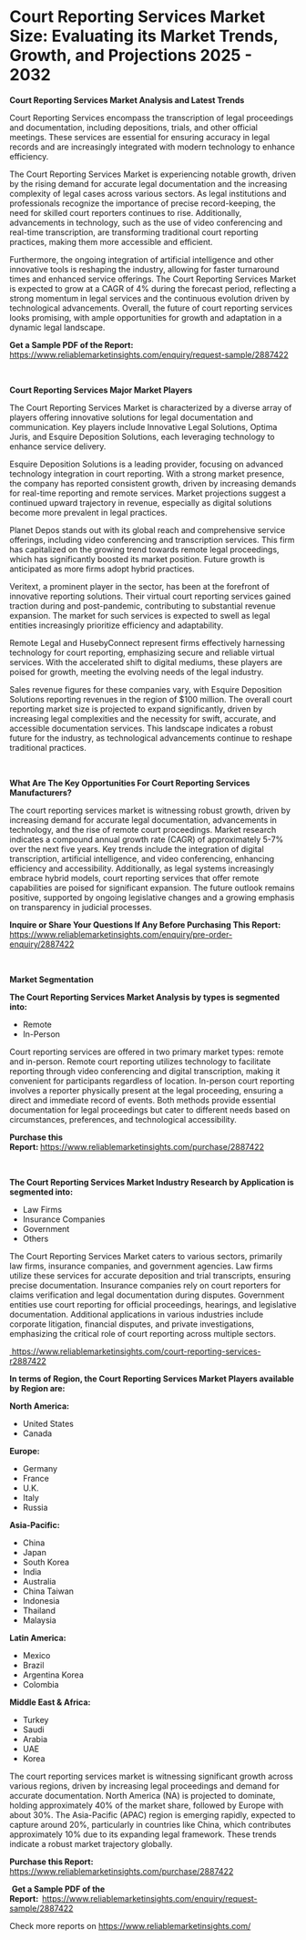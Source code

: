 <p><h1>Court Reporting Services Market Size: Evaluating its Market Trends, Growth, and Projections 2025 - 2032</h1></p><p><strong>Court Reporting Services Market Analysis and Latest Trends</strong></p>
<p><p>Court Reporting Services encompass the transcription of legal proceedings and documentation, including depositions, trials, and other official meetings. These services are essential for ensuring accuracy in legal records and are increasingly integrated with modern technology to enhance efficiency.</p><p>The Court Reporting Services Market is experiencing notable growth, driven by the rising demand for accurate legal documentation and the increasing complexity of legal cases across various sectors. As legal institutions and professionals recognize the importance of precise record-keeping, the need for skilled court reporters continues to rise. Additionally, advancements in technology, such as the use of video conferencing and real-time transcription, are transforming traditional court reporting practices, making them more accessible and efficient.</p><p>Furthermore, the ongoing integration of artificial intelligence and other innovative tools is reshaping the industry, allowing for faster turnaround times and enhanced service offerings. The Court Reporting Services Market is expected to grow at a CAGR of 4% during the forecast period, reflecting a strong momentum in legal services and the continuous evolution driven by technological advancements. Overall, the future of court reporting services looks promising, with ample opportunities for growth and adaptation in a dynamic legal landscape.</p></p>
<p><strong>Get a Sample PDF of the Report:&nbsp;</strong> <a href="https://www.reliablemarketinsights.com/enquiry/request-sample/2887422?utm_campaign=3268&utm_medium=2&utm_source=Github&utm_content=ia&utm_term=14032025&utm_id=court-reporting-services">https://www.reliablemarketinsights.com/enquiry/request-sample/2887422</a></p>
<p>&nbsp;</p>
<p><strong>Court Reporting Services Major Market Players</strong></p>
<p><p>The Court Reporting Services Market is characterized by a diverse array of players offering innovative solutions for legal documentation and communication. Key players include Innovative Legal Solutions, Optima Juris, and Esquire Deposition Solutions, each leveraging technology to enhance service delivery.</p><p>Esquire Deposition Solutions is a leading provider, focusing on advanced technology integration in court reporting. With a strong market presence, the company has reported consistent growth, driven by increasing demands for real-time reporting and remote services. Market projections suggest a continued upward trajectory in revenue, especially as digital solutions become more prevalent in legal practices.</p><p>Planet Depos stands out with its global reach and comprehensive service offerings, including video conferencing and transcription services. This firm has capitalized on the growing trend towards remote legal proceedings, which has significantly boosted its market position. Future growth is anticipated as more firms adopt hybrid practices.</p><p>Veritext, a prominent player in the sector, has been at the forefront of innovative reporting solutions. Their virtual court reporting services gained traction during and post-pandemic, contributing to substantial revenue expansion. The market for such services is expected to swell as legal entities increasingly prioritize efficiency and adaptability.</p><p>Remote Legal and HusebyConnect represent firms effectively harnessing technology for court reporting, emphasizing secure and reliable virtual services. With the accelerated shift to digital mediums, these players are poised for growth, meeting the evolving needs of the legal industry.</p><p>Sales revenue figures for these companies vary, with Esquire Deposition Solutions reporting revenues in the region of $100 million. The overall court reporting market size is projected to expand significantly, driven by increasing legal complexities and the necessity for swift, accurate, and accessible documentation services. This landscape indicates a robust future for the industry, as technological advancements continue to reshape traditional practices.</p></p>
<p>&nbsp;</p>
<p><strong>What Are The Key Opportunities For Court Reporting Services Manufacturers?</strong></p>
<p><p>The court reporting services market is witnessing robust growth, driven by increasing demand for accurate legal documentation, advancements in technology, and the rise of remote court proceedings. Market research indicates a compound annual growth rate (CAGR) of approximately 5-7% over the next five years. Key trends include the integration of digital transcription, artificial intelligence, and video conferencing, enhancing efficiency and accessibility. Additionally, as legal systems increasingly embrace hybrid models, court reporting services that offer remote capabilities are poised for significant expansion. The future outlook remains positive, supported by ongoing legislative changes and a growing emphasis on transparency in judicial processes.</p></p>
<p><strong>Inquire or Share Your Questions If Any Before Purchasing This Report:</strong> <a href="https://www.reliablemarketinsights.com/enquiry/pre-order-enquiry/2887422?utm_campaign=3268&utm_medium=2&utm_source=Github&utm_content=ia&utm_term=14032025&utm_id=court-reporting-services">https://www.reliablemarketinsights.com/enquiry/pre-order-enquiry/2887422</a></p>
<p>&nbsp;</p>
<p><strong>Market Segmentation</strong></p>
<p><strong>The Court Reporting Services Market Analysis by types is segmented into:</strong></p>
<p><ul><li>Remote</li><li>In-Person</li></ul></p>
<p><p>Court reporting services are offered in two primary market types: remote and in-person. Remote court reporting utilizes technology to facilitate reporting through video conferencing and digital transcription, making it convenient for participants regardless of location. In-person court reporting involves a reporter physically present at the legal proceeding, ensuring a direct and immediate record of events. Both methods provide essential documentation for legal proceedings but cater to different needs based on circumstances, preferences, and technological accessibility.</p></p>
<p><strong>Purchase this Report:&nbsp;</strong><a href="https://www.reliablemarketinsights.com/purchase/2887422?utm_campaign=3268&utm_medium=2&utm_source=Github&utm_content=ia&utm_term=14032025&utm_id=court-reporting-services">https://www.reliablemarketinsights.com/purchase/2887422</a></p>
<p>&nbsp;</p>
<p><strong>The Court Reporting Services Market Industry Research by Application is segmented into:</strong></p>
<p><ul><li>Law Firms</li><li>Insurance Companies</li><li>Government</li><li>Others</li></ul></p>
<p><p>The Court Reporting Services Market caters to various sectors, primarily law firms, insurance companies, and government agencies. Law firms utilize these services for accurate deposition and trial transcripts, ensuring precise documentation. Insurance companies rely on court reporters for claims verification and legal documentation during disputes. Government entities use court reporting for official proceedings, hearings, and legislative documentation. Additional applications in various industries include corporate litigation, financial disputes, and private investigations, emphasizing the critical role of court reporting across multiple sectors.</p></p>
<p><a href="https://www.reliablemarketinsights.com/court-reporting-services-r2887422?utm_campaign=3268&utm_medium=2&utm_source=Github&utm_content=ia&utm_term=14032025&utm_id=court-reporting-services">&nbsp;https://www.reliablemarketinsights.com/court-reporting-services-r2887422</a></p>
<p><strong>In terms of Region, the Court Reporting Services Market Players available by Region are:</strong></p>
<p>
    <p> <strong> North America: </strong>
        <ul>
            <li>United States</li>
            <li>Canada</li>
        </ul>
        </p> 
    <p> <strong> Europe: </strong>
        <ul>
            <li>Germany</li>
            <li>France</li>
            <li>U.K.</li>
            <li>Italy</li>
            <li>Russia</li>
        </ul>
        </p> 
    <p> <strong> Asia-Pacific: </strong>
        <ul>
            <li>China</li>
            <li>Japan</li>
            <li>South Korea</li>
            <li>India</li>
            <li>Australia</li>
            <li>China Taiwan</li>
            <li>Indonesia</li>
            <li>Thailand</li>
            <li>Malaysia</li>
        </ul>
        </p> 
    <p> <strong> Latin America: </strong>
        <ul>
            <li>Mexico</li>
            <li>Brazil</li>
            <li>Argentina Korea</li>
            <li>Colombia</li>
        </ul>
        </p> 
    <p> <strong> Middle East & Africa: </strong>
        <ul>
            <li>Turkey</li>
            <li>Saudi</li>
            <li>Arabia</li>
            <li>UAE</li>
            <li>Korea</li>
        </ul>
    </p>
    </p>
<p><p>The court reporting services market is witnessing significant growth across various regions, driven by increasing legal proceedings and demand for accurate documentation. North America (NA) is projected to dominate, holding approximately 40% of the market share, followed by Europe with about 30%. The Asia-Pacific (APAC) region is emerging rapidly, expected to capture around 20%, particularly in countries like China, which contributes approximately 10% due to its expanding legal framework. These trends indicate a robust market trajectory globally.</p></p>
<p><strong>Purchase this Report: </strong><a href="https://www.reliablemarketinsights.com/purchase/2887422?utm_campaign=3268&utm_medium=2&utm_source=Github&utm_content=ia&utm_term=14032025&utm_id=court-reporting-services">https://www.reliablemarketinsights.com/purchase/2887422</a></p>
<p>&nbsp;<strong>Get a Sample PDF of the Report:&nbsp;&nbsp;</strong><a href="https://www.reliablemarketinsights.com/enquiry/request-sample/2887422?utm_campaign=3268&utm_medium=2&utm_source=Github&utm_content=ia&utm_term=14032025&utm_id=court-reporting-services">https://www.reliablemarketinsights.com/enquiry/request-sample/2887422</a></p>
<p><strong></strong></p>
<p>Check more reports on <a href="https://www.reliablemarketinsights.com/?utm_campaign=3268&utm_medium=2&utm_source=Github&utm_content=ia&utm_term=14032025&utm_id=court-reporting-services">https://www.reliablemarketinsights.com/</a></p>